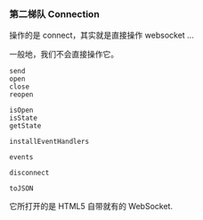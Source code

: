### 第二梯队 Connection

操作的是 connect，其实就是直接操作 websocket ...

一般地，我们不会直接操作它。

```
send
open
close
reopen

isOpen
isState
getState

installEventHandlers

events

disconnect

toJSON
```

它所打开的是 HTML5 自带就有的 WebSocket.
